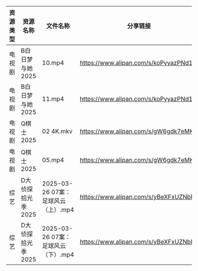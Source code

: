 | 资源类型 | 资源名称        | 文件名称                       | 分享链接                                 | 更新时间                |
| ---- | ----------- | -------------------------- | ------------------------------------ | ------------------- |
| 电视剧  | B白日梦与她2025  | 10.mp4                     | https://www.alipan.com/s/koPyyazPNd1 | 2025-03-27 13:05:14 |
| 电视剧  | B白日梦与她2025  | 11.mp4                     | https://www.alipan.com/s/koPyyazPNd1 | 2025-03-27 13:05:14 |
| 电视剧  | Q棋士2025     | 02 4K.mkv                  | https://www.alipan.com/s/gW6gdk7eMKN | 2025-03-27 00:06:39 |
| 电视剧  | Q棋士2025     | 05.mp4                     | https://www.alipan.com/s/gW6gdk7eMKN | 2025-03-27 00:06:39 |
| 综艺   | D大侦探拾光季2025 | 2025-03-26 07案：足球风云（上）.mp4 | https://www.alipan.com/s/yBeXFxUZNbB | 2025-03-27 00:08:07 |
| 综艺   | D大侦探拾光季2025 | 2025-03-26 07案：足球风云（下）.mp4 | https://www.alipan.com/s/yBeXFxUZNbB | 2025-03-27 00:08:06 |
